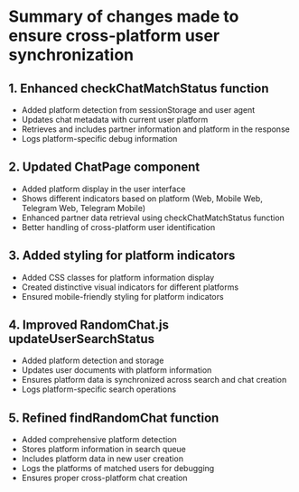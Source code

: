 # Summary of changes made to ensure cross-platform user synchronization

## 1. Enhanced checkChatMatchStatus function
- Added platform detection from sessionStorage and user agent
- Updates chat metadata with current user platform
- Retrieves and includes partner information and platform in the response
- Logs platform-specific debug information

## 2. Updated ChatPage component
- Added platform display in the user interface
- Shows different indicators based on platform (Web, Mobile Web, Telegram Web, Telegram Mobile)
- Enhanced partner data retrieval using checkChatMatchStatus function
- Better handling of cross-platform user identification

## 3. Added styling for platform indicators
- Added CSS classes for platform information display
- Created distinctive visual indicators for different platforms
- Ensured mobile-friendly styling for platform indicators

## 4. Improved RandomChat.js updateUserSearchStatus
- Added platform detection and storage
- Updates user documents with platform information
- Ensures platform data is synchronized across search and chat creation
- Logs platform-specific search operations

## 5. Refined findRandomChat function
- Added comprehensive platform detection
- Stores platform information in search queue
- Includes platform data in new user creation
- Logs the platforms of matched users for debugging
- Ensures proper cross-platform chat creation 